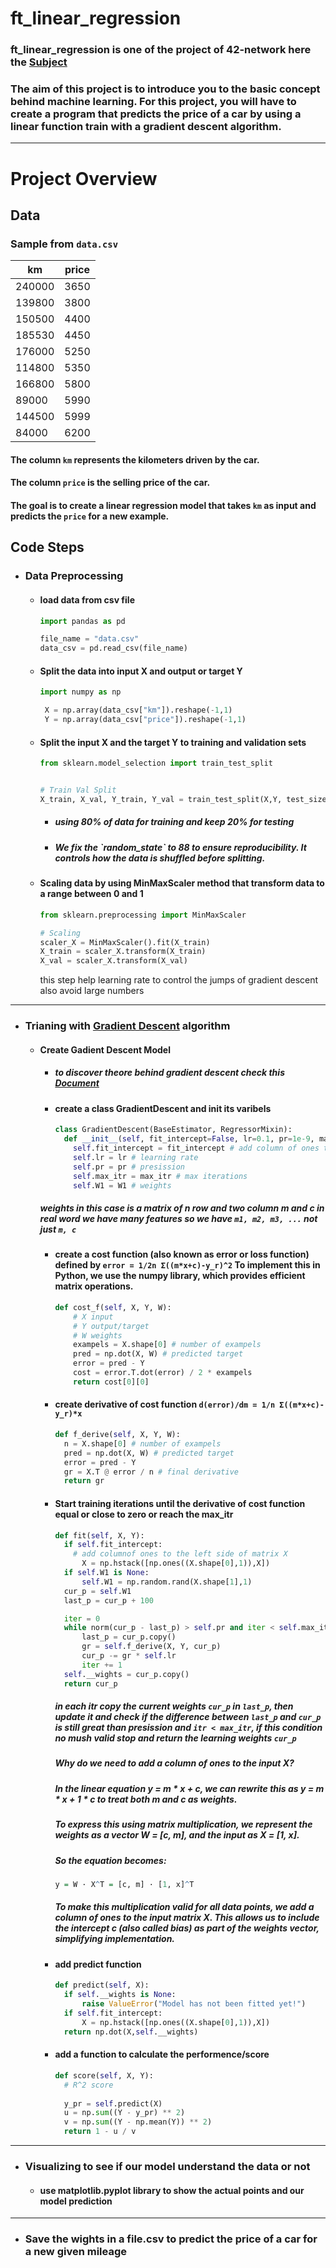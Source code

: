 <h1>ft_linear_regression</h1>

<h3>ft_linear_regression is one of the project of 42-network here the <a href='https://cdn.intra.42.fr/pdf/pdf/102546/en.subject.pdf'>Subject</a></h3>

<h3>The aim of this project is to introduce you to the basic concept behind machine learning.
For this project, you will have to create a program that predicts the price of a car by
using a linear function train with a gradient descent algorithm.</h3>

---

<h1>Project Overview</h1>

<h2>Data</h2>

### Sample from `data.csv`

| km     | price |
|--------|-------|
| 240000 | 3650  |
| 139800 | 3800  |
| 150500 | 4400  |
| 185530 | 4450  |
| 176000 | 5250  |
| 114800 | 5350  |
| 166800 | 5800  |
| 89000  | 5990  |
| 144500 | 5999  |
| 84000  | 6200  |

#### The column `km` represents the kilometers driven by the car.  
#### The column `price` is the selling price of the car.

#### The goal is to create a linear regression model that takes `km` as input and predicts the `price` for a new example. 

<h2>Code Steps</h2>

- ### Data Preprocessing

  - #### load data from csv file
    ```python
    import pandas as pd

    file_name = "data.csv"
    data_csv = pd.read_csv(file_name)
    ```
  - #### Split the data into input X and output or target Y
    ```python
    import numpy as np

     X = np.array(data_csv["km"]).reshape(-1,1)
     Y = np.array(data_csv["price"]).reshape(-1,1)
    ```
  - #### Split the input X and the target Y to training and validation sets
    ```python
    from sklearn.model_selection import train_test_split


    # Train Val Split
    X_train, X_val, Y_train, Y_val = train_test_split(X,Y, test_size=0.2, random_state=88)

    ```
    - <h5>using 80% of data for training and keep 20% for testing</h5>
    - <h5>We fix the `random_state` to 88 to ensure reproducibility. It controls how the data is shuffled before splitting.</h5>


  - #### Scaling data by using MinMaxScaler method that transform data to a range between 0 and 1
    ```python
    from sklearn.preprocessing import MinMaxScaler
    
    # Scaling
    scaler_X = MinMaxScaler().fit(X_train)
    X_train = scaler_X.transform(X_train)
    X_val = scaler_X.transform(X_val)
    ```
    this step help learning rate to control the jumps of gradient descent also avoid large numbers

---

- ### Trianing with <a href=''>Gradient Descent</a> algorithm</h4>
  - #### Create Gadient Descent Model
    - ##### to discover theore behind gradient descent check this [Document](../README.md)
    - #### create a class GradientDescent and init its varibels 
      ```python
      class GradientDescent(BaseEstimator, RegressorMixin):
        def __init__(self, fit_intercept=False, lr=0.1, pr=1e-9, max_itr=10000, W1=None):
          self.fit_intercept = fit_intercept # add column of ones to input X or not
          self.lr = lr # learning rate
          self.pr = pr # presission
          self.max_itr = max_itr # max iterations
          self.W1 = W1 # weights
      ```
    ##### weights in this case is a matrix of n row and two column m and c in real word we have many features so we have `m1, m2, m3, ...` not just `m, c`
    - #### create a cost function (also known as error  or loss function) defined by `error = 1/2n Σ((m*x+c)-y_r)^2` To implement this in Python, we use the numpy library, which provides efficient matrix operations.
      ```python
      def cost_f(self, X, Y, W):
          # X input
          # Y output/target
          # W weights
          exampels = X.shape[0] # number of exampels
          pred = np.dot(X, W) # predicted target
          error = pred - Y
          cost = error.T.dot(error) / 2 * exampels
          return cost[0][0]

      ```
    - #### create derivative of cost function `d(error)/dm = 1/n Σ((m*x+c)-y_r)*x`
      ```python
      def f_derive(self, X, Y, W):
        n = X.shape[0] # number of exampels
        pred = np.dot(X, W) # predicted target
        error = pred - Y
        gr = X.T @ error / n # final derivative
        return gr
      ```
    - #### Start training iterations until the derivative of cost function equal or close to zero or reach the max_itr
      ```python
      def fit(self, X, Y):
        if self.fit_intercept: 
          # add columnof ones to the left side of matrix X
            X = np.hstack([np.ones((X.shape[0],1)),X])
        if self.W1 is None:
            self.W1 = np.random.rand(X.shape[1],1)
        cur_p = self.W1
        last_p = cur_p + 100

        iter = 0
        while norm(cur_p - last_p) > self.pr and iter < self.max_itr:
            last_p = cur_p.copy()
            gr = self.f_derive(X, Y, cur_p)
            cur_p -= gr * self.lr
            iter += 1
        self.__wights = cur_p.copy()
        return cur_p
      ```
      ##### in each itr copy the current weights `cur_p` in `last_p`, then update it and check if the difference between `last_p` and `cur_p` is still great than presission and `itr < max_itr`, if this condition no mush valid stop and return the learning weights `cur_p`

      ##### Why do we need to add a column of ones to the input X?
      ##### In the linear equation y = m * x + c, we can rewrite this as y = m * x + 1 * c to treat both m and c as weights.
      ##### To express this using matrix multiplication, we represent the weights as a vector W = [c, m], and the input as X = [1, x].

      ##### So the equation becomes:
        ```r
        y = W · X^T = [c, m] · [1, x]^T
        ```
      ##### To make this multiplication valid for all data points, we add a column of ones to the input matrix X. This allows us to include the intercept c (also called bias) as part of the weights vector, simplifying implementation.
      
    - #### add predict function
      ```python
      def predict(self, X):
        if self.__wights is None:
            raise ValueError("Model has not been fitted yet!")
        if self.fit_intercept:
            X = np.hstack([np.ones((X.shape[0],1)),X])
        return np.dot(X,self.__wights)
      ```
    - #### add a function to calculate the performence/score
      ```python
      def score(self, X, Y):
        # R^2 score
        
        y_pr = self.predict(X)
        u = np.sum((Y - y_pr) ** 2)
        v = np.sum((Y - np.mean(Y)) ** 2)
        return 1 - u / v
      ```
---
- ### Visualizing to see if our model understand the data or not</h4>

  - #### use matplotlib.pyplot library to show the actual points and our model prediction</h5>


---
- ### Save the wights in a file.csv to predict the price of a car for a new given mileage</h4>

